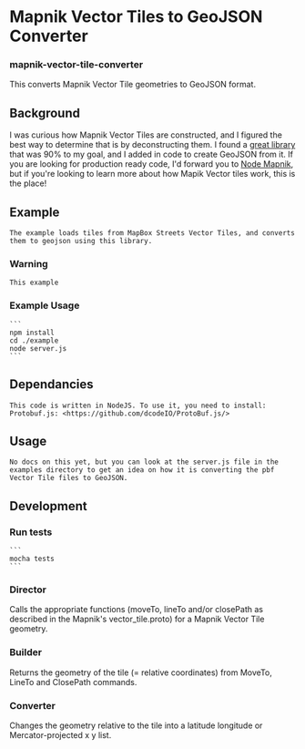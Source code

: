 # Mapnik Vector Tiles to GeoJSON Converter
### mapnik-vector-tile-converter

This converts Mapnik Vector Tile geometries to GeoJSON format.

## Background

   I was curious how Mapnik Vector Tiles are constructed, and I figured the best way to determine that is by deconstructing them.  I found a [great library](https://github.com/vross/mapnik-vector-tile-converter) that was 90% to my goal, and I added in code to create GeoJSON from it.  If you are looking for production ready code, I'd forward you to [Node Mapnik](https://github.com/mapnik/node-mapnik), but if you're looking to learn more about how Mapik Vector tiles work, this is the place!

## Example

    The example loads tiles from MapBox Streets Vector Tiles, and converts them to geojson using this library.

### Warning

    This example

### Example Usage

    ```
    npm install
    cd ./example
    node server.js
    ```

## Dependancies

    This code is written in NodeJS. To use it, you need to install:
    Protobuf.js: <https://github.com/dcodeIO/ProtoBuf.js/>

## Usage

    No docs on this yet, but you can look at the server.js file in the examples directory to get an idea on how it is converting the pbf Vector Tile files to GeoJSON.

## Development

### Run tests

    ```
    mocha tests
    ```

### Director
Calls the appropriate functions (moveTo, lineTo and/or closePath as described in the Mapnik's vector\_tile.proto) for a Mapnik Vector Tile geometry.

### Builder
Returns the geometry of the tile (= relative coordinates) from MoveTo, LineTo and ClosePath commands.

### Converter
Changes the geometry relative to the tile into a latitude longitude or Mercator-projected x y list.
